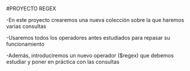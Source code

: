 #PROYECTO REGEX


-En este proyecto crearemos una nueva colección sobre la que haremos varias consultas

-Usaremos todos los operadores antes estudiados para repasar su funcionamiento

-Además, introduciremos un nuevo operador ($regex) que debemos estudiar y poner 
en práctica con las consultas